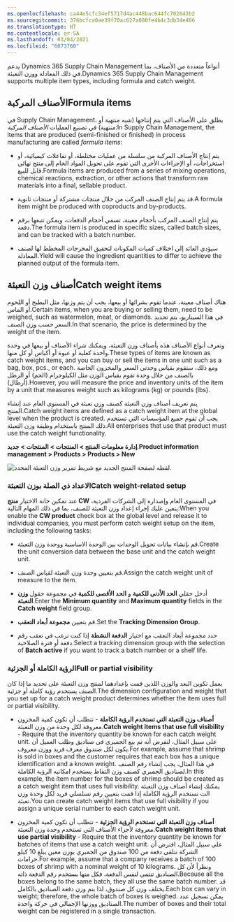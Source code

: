 ```yaml
---
ms.openlocfilehash: ca44e5cfc34ef5717d4ac448bac644fc702043b2
ms.sourcegitcommit: 376bcfca0ae39f70ac627a080fe4b4c3db34e466
ms.translationtype: HT
ms.contentlocale: ar-SA
ms.lasthandoff: 03/04/2021
ms.locfileid: "6073760"
---
```

<span data-ttu-id="dc3b8-101">يدعم Dynamics 365 Supply Chain Management أنواعاً متعددة من الأصناف، بما في ذلك المعادلة ووزن التعبئة.</span><span class="sxs-lookup"><span data-stu-id="dc3b8-101">Dynamics 365 Supply Chain Management supports multiple item types, including formula and catch weight.</span></span>

## <a name="formula-items"></a><span data-ttu-id="dc3b8-102">الأصناف المركبة</span><span class="sxs-lookup"><span data-stu-id="dc3b8-102">Formula items</span></span>

<span data-ttu-id="dc3b8-103">في Supply Chain Management، يطلق على الأصناف التي يتم إنتاجها (شبه منتهية أو منتهية) في تصنيع العمليات *الأصناف المركبة*:</span><span class="sxs-lookup"><span data-stu-id="dc3b8-103">In Supply Chain Management, the items that are produced (semi-finished or finished) in process manufacturing are called *formula items*:</span></span>

-   <span data-ttu-id="dc3b8-104">يتم إنتاج الأصناف المركبة من سلسلة من عمليات مختلطة، أو تفاعلات كيميائية، أو استخراجات، أو الإجراءات الأخرى التي تقوم على تحويل المواد الخام إلى منتج نهائي قابل للبيع.</span><span class="sxs-lookup"><span data-stu-id="dc3b8-104">Formula items are produced from a series of mixing operations, chemical reactions, extraction, or other actions that transform raw materials into a final, sellable product.</span></span>

-   <span data-ttu-id="dc3b8-105">قد يتم إنتاج الصنف المركب من خلال منتجات مشتركة أو منتجات ثانوية.</span><span class="sxs-lookup"><span data-stu-id="dc3b8-105">A formula item might be produced with coproducts and by-products.</span></span>

-   <span data-ttu-id="dc3b8-106">يتم إنتاج الصنف المركب بأحجام معينة، تسمي أحجام الدفعات، ويمكن تتبعها برقم دفعة.</span><span class="sxs-lookup"><span data-stu-id="dc3b8-106">The formula item is produced in specific sizes, called batch sizes, and can be tracked with a batch number.</span></span>

-   <span data-ttu-id="dc3b8-107">سيؤدي العائد إلى اختلاف كميات المكونات لتحقيق المخرجات المخطط لها لصنف المعادلة.</span><span class="sxs-lookup"><span data-stu-id="dc3b8-107">Yield will cause the ingredient quantities to differ to achieve the planned output of the formula item.</span></span>



## <a name="catch-weight-items"></a><span data-ttu-id="dc3b8-108">أصناف وزن التعبئة</span><span class="sxs-lookup"><span data-stu-id="dc3b8-108">Catch weight items</span></span>

<span data-ttu-id="dc3b8-109">هناك أصناف معينة، عندما تقوم بشرائها أو بيعها، يجب أن يتم وزنها، مثل البطيخ أو اللحوم أو الماس.</span><span class="sxs-lookup"><span data-stu-id="dc3b8-109">Certain items, when you are buying or selling them, need to be weighed, such as watermelon, meat, or diamonds.</span></span> <span data-ttu-id="dc3b8-110">في هذا السيناريو، يتم تحديد السعر حسب وزن الصنف.</span><span class="sxs-lookup"><span data-stu-id="dc3b8-110">In that scenario, the price is determined by the weight of the item.</span></span> 

<span data-ttu-id="dc3b8-111">وتعرف أنواع الأصناف هذه بأصناف وزن التعبئة، ويمكنك شراء الأصناف أو بيعها في وحدة واحدة كعلبة أو عبوة أو أكياس أو كل منها.</span><span class="sxs-lookup"><span data-stu-id="dc3b8-111">These types of items are known as catch weight items, and you can buy or sell the items in one unit such as a bag, box, pcs., or each.</span></span>
<span data-ttu-id="dc3b8-112">ومع ذلك، ستقوم بقياس وحدتي السعر والمخزون الخاصة بالصنف من خلال وحدة تقوم بقياس الوزن مثل الكيلوجرام (الجم) أو الرطل (أرطال).</span><span class="sxs-lookup"><span data-stu-id="dc3b8-112">However, you will measure the price and inventory units of the item by a unit that measures weight such as kilograms (kg) or pounds (lbs).</span></span>

<span data-ttu-id="dc3b8-113">يتم تعريف أصناف وزن التعبئة كصنف وزن تعبئة في المستوى العام عند إنشاء المنتج.</span><span class="sxs-lookup"><span data-stu-id="dc3b8-113">Catch weight items are defined as a catch weight item at the global level when the product is created.</span></span> <span data-ttu-id="dc3b8-114">يجب أن تقوم جميع المؤسسات التي تستخدم ذلك المنتج باستخدام وظيفة وزن التعبئة.</span><span class="sxs-lookup"><span data-stu-id="dc3b8-114">All enterprises that use that product must use the catch weight functionality.</span></span>

<span data-ttu-id="dc3b8-115">**إدارة معلومات المنتج > المنتجات > المنتجات > جديد**.</span><span class="sxs-lookup"><span data-stu-id="dc3b8-115">**Product information management > Products > Products > New**</span></span>

![لقطه لصفحة المنتج الجديد مع شريط تمرير وزن التعبئة المحدد.](../media/new-catch-weight.png) 


### <a name="catch-weight-related-setup"></a><span data-ttu-id="dc3b8-117">الاعداد ذي الصلة بوزن التعبئة</span><span class="sxs-lookup"><span data-stu-id="dc3b8-117">Catch weight-related setup</span></span>

<span data-ttu-id="dc3b8-118">عند تمكين خانة الاختيار **منتج CW** في المستوى العام وإصداره إلى الشركات الفردية، يتعين عليك إجراء إعداد وزن التعبئة للصنف، بما في ذلك المهام التالية:</span><span class="sxs-lookup"><span data-stu-id="dc3b8-118">When you enable the **CW product** check box at the global level and release it to individual companies, you must perform catch weight setup on the item, including the following tasks:</span></span>

-   <span data-ttu-id="dc3b8-119">قم بإنشاء بيانات تحويل الوحدات بين الوحدة الاساسية ووحدة وزن التعبئة.</span><span class="sxs-lookup"><span data-stu-id="dc3b8-119">Create the unit conversion data between the base unit and the catch weight unit.</span></span>

-   <span data-ttu-id="dc3b8-120">قم بتعيين وحدة وزن التعبئة لقياس الصنف.</span><span class="sxs-lookup"><span data-stu-id="dc3b8-120">Assign the catch weight unit of measure to the item.</span></span>

-   <span data-ttu-id="dc3b8-121">أدخل حقلي **الحد الأدنى للكمية** و **الحد الأقصى للكمية** في مجموعة حقول **وزن التعبئة**.</span><span class="sxs-lookup"><span data-stu-id="dc3b8-121">Enter the **Minimum quantity** and **Maximum quantity** fields in the **Catch weight** field group.</span></span>

-   <span data-ttu-id="dc3b8-122">قم بتعيين **مجموعة أبعاد التعقب**.</span><span class="sxs-lookup"><span data-stu-id="dc3b8-122">Set the **Tracking Dimension Group**.</span></span>

-   <span data-ttu-id="dc3b8-123">حدد مجموعة أبعاد التعقب مع اختيار **الدفعة النشطة** إذا كنت ترغب في تعقب رقم دفعة أو فترة الصلاحية.</span><span class="sxs-lookup"><span data-stu-id="dc3b8-123">Select a tracking dimension group with the selection of **Batch active** if you want to track a batch number or a shelf life.</span></span>

### <a name="full-or-partial-visibility"></a><span data-ttu-id="dc3b8-124">الرؤية الكاملة أو الجزئية</span><span class="sxs-lookup"><span data-stu-id="dc3b8-124">Full or partial visibility</span></span>

<span data-ttu-id="dc3b8-125">يعمل تكوين البعد والوزن اللذين قمت بإعدادهما لمنتج وزن التعبئة على تحديد ما إذا كان الصنف يستخدم رؤية كاملة أو جزئية.</span><span class="sxs-lookup"><span data-stu-id="dc3b8-125">The dimension configuration and weight that you set up for a catch weight product determines whether the item uses full or partial visibility.</span></span>

-   <span data-ttu-id="dc3b8-126">**أصناف وزن التعبئة التي تستخدم الرؤية الكاملة** - تتطلب أن تكون كمية المخزون معروفة لكل وحدة من وزن التعبئة.</span><span class="sxs-lookup"><span data-stu-id="dc3b8-126">**Catch weight items that use full visibility** - Require that the inventory quantity be known for each catch weight unit.</span></span> <span data-ttu-id="dc3b8-127">على سبيل المثال، لنفرض أنه تم بيع الجمبري في صناديق وطلب العميل أن يكون لكل صندوق معرف فريد ووزن معروف.</span><span class="sxs-lookup"><span data-stu-id="dc3b8-127">For example, assume that shrimp is sold in boxes and the customer requires that each box has a unique identification and a known weight.</span></span> <span data-ttu-id="dc3b8-128">في هذا المثال، يجب إنشاء رقم الصنف لصناديق الجمبري كصنف وزن التقاط يستخدم امكانيه الرؤية الكاملة.</span><span class="sxs-lookup"><span data-stu-id="dc3b8-128">In this example, the item number for the boxes of shrimp should be created as a catch weight item that uses full visibility.</span></span> <span data-ttu-id="dc3b8-129">يمكنك إنشاء أصناف وزن التعبئة الت تستخدم الرؤية الكاملة إذا قمت بتعيين رقم تسلسلي فريد لكل وحدة وزن تعبئة.</span><span class="sxs-lookup"><span data-stu-id="dc3b8-129">You can create catch weight items that use full visibility if you assign a unique serial number to each catch weight unit.</span></span>

-   <span data-ttu-id="dc3b8-130">**أصناف وزن التعبئة التي تستخدم الرؤية الجزئية** - تتطلب أن تكون كمية المخزون معروفة لأجزاء الأصناف التي تستخدم وحدة وزن التعبئة.</span><span class="sxs-lookup"><span data-stu-id="dc3b8-130">**Catch weight items that use partial visibility** - Require that the inventory quantity be known for batches of items that use a catch weight unit.</span></span> <span data-ttu-id="dc3b8-131">على سبيل المثال، افترض أن الشركة تتلقى دفعة من 100 صندوق من الجمبري بوزن معين يبلغ 10 كيلو جرامات.</span><span class="sxs-lookup"><span data-stu-id="dc3b8-131">For example, assume that a company receives a batch of 100 boxes of shrimp with a nominal weight of 10 kilograms.</span></span> <span data-ttu-id="dc3b8-132">ونظراً لأن كل الصناديق تنتمي لنفس الدفعة، فكل منها يستخدم رقم الدفعة ذاته.</span><span class="sxs-lookup"><span data-stu-id="dc3b8-132">Because all the boxes belong to the same batch, they all use the same batch number.</span></span> <span data-ttu-id="dc3b8-133">قد يختلف وزن كل صندوق، لذا يتم وزن دفعة الصناديق بالكامل.</span><span class="sxs-lookup"><span data-stu-id="dc3b8-133">Each box can vary in weight; therefore, the whole batch of boxes is weighed.</span></span> <span data-ttu-id="dc3b8-134">يمكن تسجيل عدد الصناديق ووزنها الإجمالي في حركة واحدة.</span><span class="sxs-lookup"><span data-stu-id="dc3b8-134">The number of boxes and their total weight can be registered in a single transaction.</span></span>
